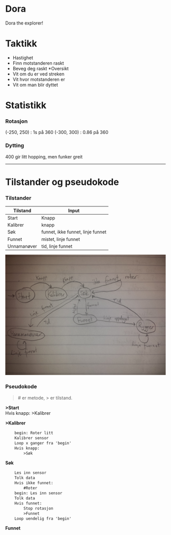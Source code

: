 # Dora
Dora the explorer!

# Taktikk 
* Hastighet
 * Finn motstanderen raskt
 * Beveg deg raskt
*Oversikt
 * Vit om du er ved streken
 * Vit hvor motstanderen er
 * Vit om man blir dyttet
 

# Statistikk

### Rotasjon
(-250, 250) : 1s på 360
(-300, 300) : 0.86 på 360

### Dytting 
400 gir litt hopping, men funker greit


--------------------

# Tilstander og pseudokode

### Tilstander  

| Tilstand    | Input                             |
|-------------|-----------------------------------|
| Start       | Knapp                             |
| Kalibrer    | knapp                             |
| Søk         | funnet, ikke funnet, linje funnet |
| Funnet      | mistet, linje funnet              |
| Unnamanøver | tid, linje funnet                 |  

<img src="img/tilstandsdiagram.jpg" />

### Pseudokode  

> \# er metode, > er tilstand.  

**>Start**  
    Hvis knapp:
    >Kalibrer

**>Kalibrer**  
```
    begin: Roter litt
    Kalibrer sensor
    Loop x ganger fra 'begin'
    Hvis knapp:
        >Søk
```

**Søk**  
```
    Les inn sensor
    Tolk data
    Hvis ikke funnet:
        #Roter
    begin: Les inn sensor
    Tolk data
    Hvis funnet:
        Stop rotasjon
        >Funnet
    Loop uendelig fra 'begin'
```

**Funnet**  

